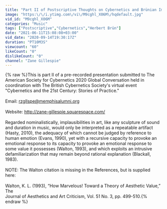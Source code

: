 ```yaml
---
title: "Part II of Postscriptive Thoughts on Cybernetics and Brünian Implausibility in Music Composition"
image: "https:\/\/i.ytimg.com\/vi\/M9cghl_X06M\/hqdefault.jpg"
vid_id: "M9cghl_X06M"
categories: "Music"
tags: ["Postscriptive","Cybernetics","Herbert Brün"]
date: "2021-06-11T15:08:08+03:00"
vid_date: "2020-09-14T19:30:17Z"
duration: "PT10M3S"
viewcount: "60"
likeCount: "0"
dislikeCount: "0"
channel: "Zane Gillespie"
---
```

{% raw %}This is part II of a pre-recorded presentation submitted to The American Society for Cybernetics 2020 Global Conversation held in coordination with The British Cybernetics Society's virtual event &quot;Cybernetics and the 21st Century: Stories of Practice.&quot;<br /><br />Email: rzgllspe@memphisalumni.org<br /><br />Website: <a rel="nofollow" target="blank" href="http://zane-gillespie.squarespace.com/">http://zane-gillespie.squarespace.com/</a><br /><br />Regarded nominalistically, implausibilities in art, like any sculpture of sound and duration in music, would only be interpreted as a repeatable artifact (Hasty, 2010), the adequacy of which cannot be judged by reference to human emotion (Evans, 1990), yet with a recursive capacity to provoke an emotional response to its capacity to provoke an emotional response to some value it possesses (Walton, 1993), and which exploits an intrusive defamiliarization that may remain beyond rational explanation (Blackall, 1983).<br /><br />NOTE: The Walton citation is missing in the References, but is supplied here:<br /><br />Walton, K. L. (1993), “How Marvelous! Toward a Theory of Aesthetic Value,” The<br /> Journal of Aesthetics and Art Criticism, Vol. 51 No. 3, pp. 499-510.{% endraw %}
